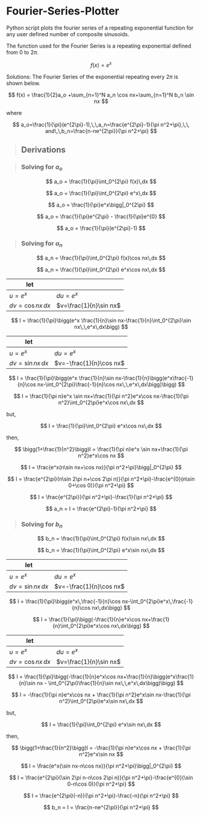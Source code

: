 # Fourier-Series-Plotter
 Python script plots the fourier series of a repeating exponential function for any user defined number of composite sinusoids.

The function used for the Fourier Series is a repeating exponential defined from 0 to $2\pi$.

$$
f(x) = e^{x}
$$

Solutions:
The Fourier Series of the exponential repeating every $2\pi$ is shown below.

$$
f(x) = \frac{1}{2}a_o +\sum_{n=1}^N a_n \cos nx+\sum_{n=1}^N b_n \sin nx
$$

where

$$
a_o=\frac{1}{\pi}(e^{2\pi}-1),\,\,a_n=\frac{e^{2\pi}-1}{\pi n^2+\pi},\,\, and\,\,b_n=\frac{n-ne^{2\pi}}{\pi n^2+\pi}
$$

>## Derivations

>### Solving for $a_o$

$$
a_o = \frac{1}{\pi}\int_0^{2\pi} f(x)\,dx
$$

$$
a_o = \frac{1}{\pi}\int_0^{2\pi} e^x\,dx
$$

$$
a_o = \frac{1}{\pi}e^x\bigg|_0^{2\pi}
$$

$$
a_o = \frac{1}{\pi}e^{2\pi} - \frac{1}{\pi}e^{0}
$$

$$
a_o = \frac{1}{\pi}(e^{2\pi}-1)
$$

>### Solving for $a_n$

$$
a_n = \frac{1}{\pi}\int_0^{2\pi} f(x)\cos nx\,dx
$$

$$
a_n = \frac{1}{\pi}\int_0^{2\pi} e^x\cos nx\,dx
$$

|let||
|-|-|
| $u=e^x$ | $du=e^x$ |
| $dv=\cos nx\,dx$ | $v=\frac{1}{n}\sin nx$ |

$$
I = \frac{1}{\pi}\bigg(e^x \frac{1}{n}\sin nx-\frac{1}{n}\int_0^{2\pi}\sin nx\,\,e^x\,dx\bigg)
$$

|let||
|-|-|
| $u=e^x$ | $du=e^x$ |
| $dv=\sin nx\,dx$ | $v=-\frac{1}{n}\cos nx$ |

$$
I = \frac{1}{\pi}\bigg(e^x \frac{1}{n}\sin nx-\frac{1}{n}\bigg(e^x\frac{-1}{n}\cos nx-\int_0^{2\pi}\frac{-1}{n}\cos nx\,\,e^x\,dx\bigg)\bigg)
$$

$$
I = \frac{1}{\pi n}e^x \sin nx+\frac{1}{\pi n^2}e^x\cos nx-\frac{1}{\pi n^2}\int_0^{2\pi}e^x\cos nx\,dx
$$

but,

$$
I = \frac{1}{\pi}\int_0^{2\pi} e^x\cos nx\,dx
$$

then,

$$
\bigg(1+\frac{1}{n^2}\bigg)I = \frac{1}{\pi n}e^x \sin nx+\frac{1}{\pi n^2}e^x\cos nx
$$

$$
I = \frac{e^x(n\sin nx+\cos nx)}{\pi n^2+\pi}\bigg|_0^{2\pi}
$$

$$
I = \frac{e^{2\pi}(n\sin 2\pi n+\cos 2\pi n)}{\pi n^2+\pi}-\frac{e^{0}(n\sin 0+\cos 0)}{\pi n^2+\pi}
$$

$$
I = \frac{e^{2\pi}}{\pi n^2+\pi}-\frac{1}{\pi n^2+\pi}
$$

$$
a_n = I = \frac{e^{2\pi}-1}{\pi n^2+\pi}
$$

>### Solving for $b_n$

$$
b_n = \frac{1}{\pi}\int_0^{2\pi} f(x)\sin nx\,dx
$$

$$
b_n = \frac{1}{\pi}\int_0^{2\pi} e^x\sin nx\,dx
$$

|let||
|-|-|
| $u=e^x$ | $du=e^x$ |
| $dv=\sin nx\,dx$ | $v=-\frac{1}{n}\cos nx$ |

$$
I = \frac{1}{\pi}\bigg(e^x\,\frac{-1}{n}\cos nx-\int_0^{2\pi}e^x\,\frac{-1}{n}\cos nx\,dx\bigg)
$$

$$
I = \frac{1}{\pi}\bigg(-\frac{1}{n}e^x\cos nx+\frac{1}{n}\int_0^{2\pi}e^x\cos nx\,dx\bigg)
$$

|let||
|-|-|
| $u=e^x$ | $du=e^x$ |
| $dv=\cos nx\,dx$ | $v=\frac{1}{n}\sin nx$ |

$$
I = \frac{1}{\pi}\bigg(-\frac{1}{n}e^x\cos nx+\frac{1}{n}\bigg(e^x\frac{1}{n}\sin nx - \int_0^{2\pi}\frac{1}{n}\sin nx\,\,e^x\,dx\bigg)\bigg)
$$

$$
I = -\frac{1}{\pi n}e^x\cos nx + \frac{1}{\pi n^2}e^x\sin nx-\frac{1}{\pi n^2}\int_0^{2\pi}e^x\sin nx\,dx
$$

but,

$$
I = \frac{1}{\pi}\int_0^{2\pi} e^x\sin nx\,dx
$$

then,

$$
\bigg(1+\frac{1}{n^2}\bigg)I = -\frac{1}{\pi n}e^x\cos nx + \frac{1}{\pi n^2}e^x\sin nx
$$

$$
I = \frac{e^x(\sin nx-n\cos nx)}{\pi n^2+\pi}\bigg|_0^{2\pi}
$$

$$
I = \frac{e^{2\pi}(\sin 2\pi n-n\cos 2\pi n)}{\pi n^2+\pi}-\frac{e^{0}(\sin 0-n\cos 0)}{\pi n^2+\pi}
$$

$$
I = \frac{e^{2\pi}(-n)}{\pi n^2+\pi}-\frac{-n}{\pi n^2+\pi}
$$

$$
b_n = I = \frac{n-ne^{2\pi}}{\pi n^2+\pi}
$$